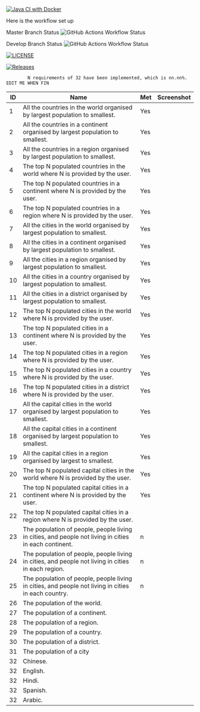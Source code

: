 [![Java CI with Docker](https://github.com/Neut-40646470/CourseWork-GroupE/actions/workflows/main.yml/badge.svg)](https://github.com/Neut-40646470/CourseWork-GroupE/actions/workflows/main.yml)

Here is the workflow set up

Master Branch Status ![GitHub Actions Workflow Status](https://img.shields.io/github/actions/workflow/status/Neut-40646470/CourseWork-GroupE/main.yml?branch=master)

Develop Branch Status ![GitHub Actions Workflow Status](https://img.shields.io/github/actions/workflow/status/Neut-40646470/CourseWork-GroupE/main.yml?branch=workingSQLexample)

[![LICENSE](https://img.shields.io/github/license/Neut-40646470/CourseWork-GroupE.svg?style=flat-square)](https://github.com/Neut-40646470/CourseWork-GroupE/blob/master/LICENSE)

[![Releases](https://img.shields.io/github/release/Neut-40646470/CourseWork-GroupE/all.svg?style=flat-square)](https://github.com/Neut-40646470/CourseWork-GroupE/releases)

    
            N requirements of 32 have been implemented, which is nn.nn%.    EDIT ME WHEN FIN 

| ID | Name                                                                                                  | Met | Screenshot |
|----|-------------------------------------------------------------------------------------------------------|-----|------------|
| 1  | All the countries in the world organised by largest population to smallest.                           | Yes |            |
| 2  | All the countries in a continent organised by largest population to smallest.                         | Yes |            |
| 3  | All the countries in a region organised by largest population to smallest.                            | Yes |            |
| 4  | The top N populated countries in the world where N is provided by the user.                           | Yes |            | 
| 5  | The top N populated countries in a continent where N is provided by the user.                         | Yes |            | 
| 6  | The top N populated countries in a region where N is provided by the user.                            | Yes |            | 
| 7  | All the cities in the world organised by largest population to smallest.                              | Yes |            | 
| 8  | All the cities in a continent organised by largest population to smallest.                            | Yes |            | 
| 9  | All the cities in a region organised by largest population to smallest.                               | Yes |            |
| 10 | All the cities in a country organised by largest population to smallest.                              | Yes |            |
| 11 | All the cities in a district organised by largest population to smallest.                             | Yes |            |
| 12 | The top N populated cities in the world where N is provided by the user.                              | Yes |            |
| 13 | The top N populated cities in a continent where N is provided by the user.                            | Yes |            |
| 14 | The top N populated cities in a region where N is provided by the user.                               | Yes |            |
| 15 | The top N populated cities in a country where N is provided by the user.                              | Yes |            |
| 16 | The top N populated cities in a district where N is provided by the user.                             | Yes |            |
| 17 | All the capital cities in the world organised by largest population to smallest.                      | Yes |            |
| 18 | All the capital cities in a continent organised by largest population to smallest.                    | Yes |            |
| 19 | All the capital cities in a region organised by largest to smallest.                                  | Yes |            |
| 20 | The top N populated capital cities in the world where N is provided by the user.                      | Yes |            |
| 21 | The top N populated capital cities in a continent where N is provided by the user.                    | Yes |            |
| 22 | The top N populated capital cities in a region where N is provided by the user.                       |     |            |
| 23 | The population of people, people living in cities, and people not living in cities in each continent. | n   |            |
| 24 | The population of people, people living in cities, and people not living in cities in each region.    | n   |            |
| 25 | The population of people, people living in cities, and people not living in cities in each country.   | n   |            |
| 26 | The population of the world.                                                                          |     |            |
| 27 | The population of a continent.                                                                        |     |            |
| 28 | The population of a region.                                                                           |     |            |
| 29 | The population of a country.                                                                          |     |            |                                                                        
| 30 | The population of a district.                                                                         |     |            |                                                                      
| 31 | The population of a city                                                                              |     |            |
| 32 | Chinese.                                                                                              |     |            |
| 32 | English.                                                                                              |     |            |
| 32 | Hindi.                                                                                                |     |            |
| 32 | Spanish.                                                                                              |     |            |
| 32 | Arabic.                                                                                               |     |            |
                                                                                                

    
    
   

